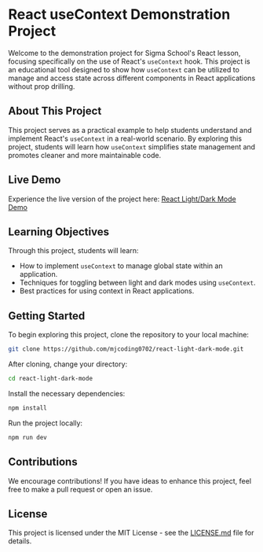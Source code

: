 # React useContext Demonstration Project

Welcome to the demonstration project for Sigma School's React lesson, focusing specifically on the use of React's `useContext` hook. This project is an educational tool designed to show how `useContext` can be utilized to manage and access state across different components in React applications without prop drilling.

## About This Project

This project serves as a practical example to help students understand and implement React's `useContext` in a real-world scenario. By exploring this project, students will learn how `useContext` simplifies state management and promotes cleaner and more maintainable code.

## Live Demo

Experience the live version of the project here: [React Light/Dark Mode Demo](https://react-light-dark-mode-six.vercel.app/)

## Learning Objectives

Through this project, students will learn:
- How to implement `useContext` to manage global state within an application.
- Techniques for toggling between light and dark modes using `useContext`.
- Best practices for using context in React applications.

## Getting Started

To begin exploring this project, clone the repository to your local machine:
```bash
git clone https://github.com/mjcoding0702/react-light-dark-mode.git
```

After cloning, change your directory:
```bash
cd react-light-dark-mode
```

Install the necessary dependencies:
```bash
npm install
```

Run the project locally:
```bash
npm run dev
```

## Contributions

We encourage contributions! If you have ideas to enhance this project, feel free to make a pull request or open an issue.

## License

This project is licensed under the MIT License - see the [LICENSE.md](LICENSE) file for details.

